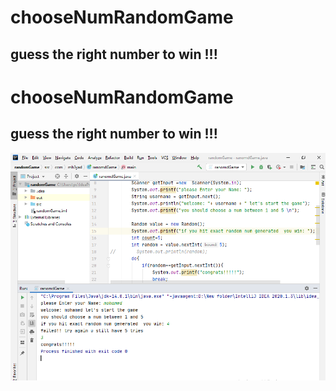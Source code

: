 # chooseNumRandomGame
## guess the right number to win !!!



# chooseNumRandomGame
## guess the right number to win !!!


[logo]: rando_mgame.png
![alt text](rando_mgame.png "Random Game")

